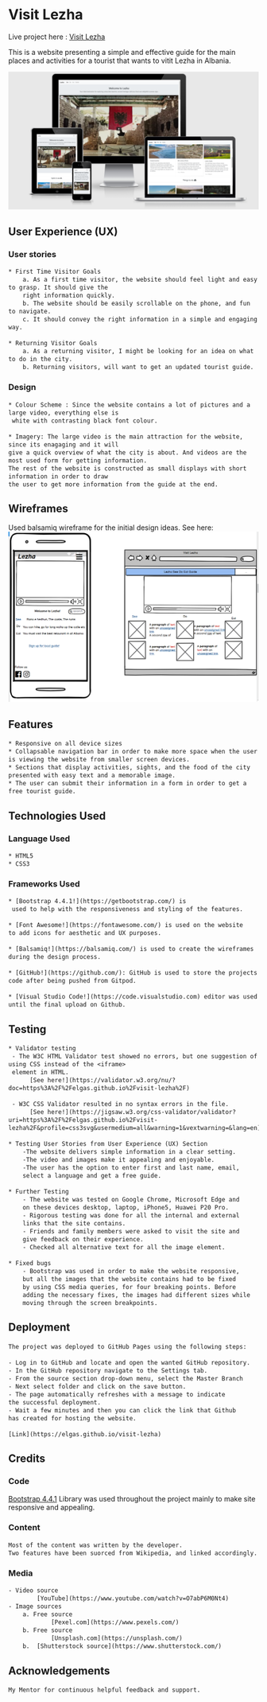 # Visit Lezha
Live project here : [Visit Lezha](https://elgas.github.io/visit-lezha)

This is a website presenting a simple and effective guide for the main places and activities for a tourist 
that wants to vitit Lezha in Albania.

![Responsive](responsive.png)

## User Experience (UX)

### User stories

    * First Time Visitor Goals
        a. As a first time visitor, the website should feel light and easy to grasp. It should give the 
        right information quickly. 
        b. The website should be easily scrollable on the phone, and fun to navigate.
        c. It should convey the right information in a simple and engaging way.
    
    * Returning Visitor Goals
        a. As a returning visitor, I might be looking for an idea on what to do in the city.
        b. Returning visitors, will want to get an updated tourist guide.
    

### Design

    * Colour Scheme : Since the website contains a lot of pictures and a large video, everything else is
     white with contrasting black font colour.

    * Imagery: The large video is the main attraction for the website, since its enagaging and it will 
    give a quick overview of what the city is about. And videos are the most used form for getting information. 
    The rest of the website is constructed as small displays with short information in order to draw 
    the user to get more information from the guide at the end.

## Wireframes
    
Used balsamiq wireframe for the initial design ideas. See here: ![Balsamiq](balsamiq.png)

## Features
    * Responsive on all device sizes 
    * Collapsable navigation bar in order to make more space when the user is viewing the website from smaller screen devices.
    * Sections that display activities, sights, and the food of the city presented with easy text and a memorable image.
    * The user can submit their information in a form in order to get a free tourist guide.

## Technologies Used

### Language Used
    * HTML5
    * CSS3

### Frameworks Used
    * [Bootstrap 4.4.1!](https://getbootstrap.com/) is
     used to help with the responsiveness and styling of the features.

    * [Font Awesome!](https://fontawesome.com/) is used on the website 
    to add icons for aesthetic and UX purposes.

    * [Balsamiq!](https://balsamiq.com/) is used to create the wireframes 
    during the design process.

    * [GitHub!](https://github.com/): GitHub is used to store the projects 
    code after being pushed from Gitpod.

    * [Visual Studio Code!](https://code.visualstudio.com) editor was used until the final upload on Github.

## Testing

    * Validator testing
     - The W3C HTML Validator test showed no errors, but one suggestion of using CSS instead of the <iframe> 
     element in HTML. 
          [See here!](https://validator.w3.org/nu/?doc=https%3A%2F%2Felgas.github.io%2Fvisit-lezha%2F) 
    
     - W3C CSS Validator resulted in no syntax errors in the file. 
          [See here!](https://jigsaw.w3.org/css-validator/validator?uri=https%3A%2F%2Felgas.github.io%2Fvisit-lezha%2F&profile=css3svg&usermedium=all&warning=1&vextwarning=&lang=en)

    * Testing User Stories from User Experience (UX) Section
        -The website delivers simple information in a clear setting. 
        -The video and images make it appealing and enjoyable.
        -The user has the option to enter first and last name, email, 
        select a language and get a free guide.

    * Further Testing
        - The website was tested on Google Chrome, Microsoft Edge and 
        on these devices desktop, laptop, iPhone5, Huawei P20 Pro.
        - Rigorous testing was done for all the internal and external 
        links that the site contains.
        - Friends and family members were asked to visit the site and 
        give feedback on their experience.
        - Checked all alternative text for all the image element.

    * Fixed bugs
        - Bootstrap was used in order to make the website responsive, 
        but all the images that the website contains had to be fixed 
        by using CSS media queries, for four breaking points. Before 
        adding the necessary fixes, the images had different sizes while 
        moving through the screen breakpoints.

## Deployment
    The project was deployed to GitHub Pages using the following steps:

    - Log in to GitHub and locate and open the wanted GitHub repository.
    - In the GitHub repository navigate to the Settings tab.
    - From the source section drop-down menu, select the Master Branch
    - Next select folder and click on the save button. 
    - The page automatically refreshes with a message to indicate 
    the successful deployment.
    - Wait a few minutes and then you can click the link that Github 
    has created for hosting the website.

    [Link](https://elgas.github.io/visit-lezha)
    

## Credits
 ### Code
  [Bootstrap 4.4.1](https://getbootstrap.com/) Library was used throughout the 
  project mainly to make site responsive and appealing.

### Content
    Most of the content was written by the developer.
    Two features have been suorced from Wikipedia, and linked accordingly.

### Media
    - Video source 
            [YouTube](https://www.youtube.com/watch?v=O7abP6M0Nt4)
    - Image sources
        a. Free source  
                [Pexel.com](https://www.pexels.com/)
        b. Free source  
                [Unsplash.com](https://unsplash.com/)
        b.  [Shutterstock source](https://www.shutterstock.com/)

## Acknowledgements
    My Mentor for continuous helpful feedback and support.






